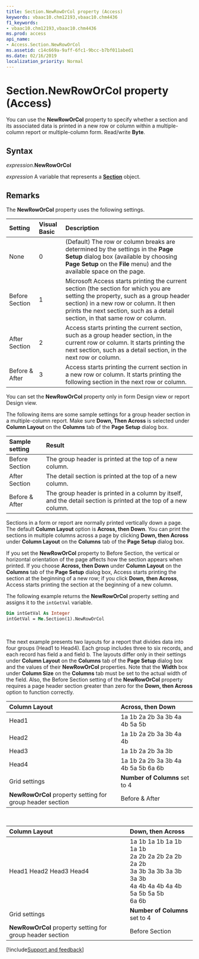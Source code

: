 ```yaml
---
title: Section.NewRowOrCol property (Access)
keywords: vbaac10.chm12193,vbaac10.chm4436
f1_keywords:
- vbaac10.chm12193,vbaac10.chm4436
ms.prod: access
api_name:
- Access.Section.NewRowOrCol
ms.assetid: c14c669a-9aff-6fc1-9bcc-b7bf011abed1
ms.date: 02/16/2019
localization_priority: Normal
---
```



# Section.NewRowOrCol property (Access)

You can use the **NewRowOrCol** property to specify whether a section and its associated data is printed in a new row or column within a multiple-column report or multiple-column form. Read/write **Byte**.


## Syntax

_expression_.**NewRowOrCol**

_expression_ A variable that represents a **[Section](Access.Section.md)** object.


## Remarks

The **NewRowOrCol** property uses the following settings.

|Setting|Visual Basic|Description|
|:-----|:-----|:-----|
|None|0|(Default) The row or column breaks are determined by the settings in the **Page Setup** dialog box (available by choosing **Page Setup** on the **File** menu) and the available space on the page.|
|Before Section|1|Microsoft Access starts printing the current section (the section for which you are setting the property, such as a group header section) in a new row or column. It then prints the next section, such as a detail section, in that same row or column.|
|After Section|2|Access starts printing the current section, such as a group header section, in the current row or column. It starts printing the next section, such as a detail section, in the next row or column.|
|Before & After|3|Access starts printing the current section in a new row or column. It starts printing the following section in the next row or column.|

You can set the **NewRowOrCol** property only in form Design view or report Design view.

The following items are some sample settings for a group header section in a multiple-column report. Make sure **Down, Then Across** is selected under **Column Layout** on the **Columns** tab of the **Page Setup** dialog box.

|Sample setting|Result|
|:-----|:-----|
|Before Section|The group header is printed at the top of a new column.|
|After Section|The detail section is printed at the top of a new column.|
|Before & After|The group header is printed in a column by itself, and the detail section is printed at the top of a new column.|

Sections in a form or report are normally printed vertically down a page. The default **Column Layout** option is **Across, then Down**. You can print the sections in multiple columns across a page by clicking **Down, then Across** under **Column Layout** on the **Columns** tab of the **Page Setup** dialog box.

If you set the **NewRowOrCol** property to Before Section, the vertical or horizontal orientation of the page affects how the section appears when printed. If you choose **Across, then Down** under **Column Layout** on the **Columns** tab of the **Page Setup** dialog box, Access starts printing the section at the beginning of a new row; if you click **Down, then Across**, Access starts printing the section at the beginning of a new column.

The following example returns the **NewRowOrCol** property setting and assigns it to the `intGetVal` variable.

```vb
Dim intGetVal As Integer 
intGetVal = Me.Section(1).NewRowOrCol
```

<br/>

The next example presents two layouts for a report that divides data into four groups (Head1 to Head4). Each group includes three to six records, and each record has field a and field b. The layouts differ only in their settings under **Column Layout** on the **Columns** tab of the **Page Setup** dialog box and the values of their **NewRowOrCol** properties. Note that the **Width** box under **Column Size** on the **Columns** tab must be set to the actual width of the field. Also, the Before Section setting of the **NewRowOrCol** property requires a page header section greater than zero for the **Down, then Across** option to function correctly.

|Column Layout | Across, then Down|
|:-------------|:-----------------|
|Head1 |1a 1b 2a 2b 3a 3b 4a 4b 5a 5b |
|Head2 |1a 1b  2a 2b 3a 3b 4a 4b|
|Head3 |1a 1b 2a 2b 3a 3b|
|Head4 |1a 1b 2a 2b 3a 3b 4a 4b 5a 5b 6a 6b|
|Grid settings |**Number of Columns** set to 4|
|**NewRowOrCol** property setting for group header section | Before & After|

<br/>

|Column Layout | Down, then Across|
|:-------------|:-----------------|
|Head1     Head2     Head3     Head4| 1a 1b 1a 1b 1a 1b 1a 1b<br/> 2a 2b 2a 2b 2a 2b 2a 2b<br/> 3a 3b 3a 3b 3a 3b 3a 3b<br/> 4a 4b 4a 4b 4a 4b<br/> 5a 5b 5a 5b<br/> 6a 6b|
|Grid settings |**Number of Columns** set to 4|
|**NewRowOrCol** property setting for group header section | Before Section|




[!include[Support and feedback](~/includes/feedback-boilerplate.md)]
